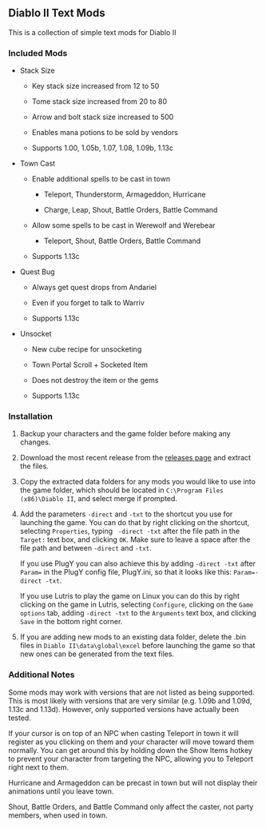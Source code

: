 ## Diablo II Text Mods

This is a collection of simple text mods for Diablo II

### Included Mods

- Stack Size

  - Key stack size increased from 12 to 50

  - Tome stack size increased from 20 to 80

  - Arrow and bolt stack size increased to 500

  - Enables mana potions to be sold by vendors

  - Supports 1.00, 1.05b, 1.07, 1.08, 1.09b, 1.13c

- Town Cast

  - Enable additional spells to be cast in town

    - Teleport, Thunderstorm, Armageddon, Hurricane

    - Charge, Leap, Shout, Battle Orders, Battle Command

  - Allow some spells to be cast in Werewolf and Werebear

    - Teleport, Shout, Battle Orders, Battle Command

  - Supports 1.13c

- Quest Bug

  - Always get quest drops from Andariel

  - Even if you forget to talk to Warriv

  - Supports 1.13c

- Unsocket

  - New cube recipe for unsocketing

  - Town Portal Scroll + Socketed Item

  - Does not destroy the item or the gems

  - Supports 1.13c

### Installation

1. Backup your characters and the game folder before making any changes.

2. Download the most recent release from the [releases page](https://github.com/cyhyraethz/d2-text-mods/releases) and extract the files.

3. Copy the extracted data folders for any mods you would like to use into the game folder, which should be located in `C:\Program Files (x86)\Diablo II`, and select merge if prompted.

4. Add the parameters `-direct` and `-txt` to the shortcut you use for launching the game. You can do that by right clicking on the shortcut, selecting `Properties`, typing ` -direct -txt` after the file path in the `Target:` text box, and clicking `OK`. Make sure to leave a space after the file path and between `-direct` and `-txt`.

   If you use PlugY you can also achieve this by adding `-direct -txt` after `Param=` in the PlugY config file, PlugY.ini, so that it looks like this: `Param=-direct -txt`.

   If you use Lutris to play the game on Linux you can do this by right clicking on the game in Lutris, selecting `Configure`, clicking on the `Game options` tab, adding `-direct -txt` to the `Arguments` text box, and clicking `Save` in the bottom right corner.

5. If you are adding new mods to an existing data folder, delete the .bin files in `Diablo II\data\global\excel` before launching the game so that new ones can be generated from the text files.

### Additional Notes

Some mods may work with versions that are not listed as being supported. This is most likely with versions that are very similar (e.g. 1.09b and 1.09d, 1.13c and 1.13d). However, only supported versions have actually been tested.

If your cursor is on top of an NPC when casting Teleport in town it will register as you clicking on them and your character will move toward them normally. You can get around this by holding down the Show Items hotkey to prevent your character from targeting the NPC, allowing you to Teleport right next to them.

Hurricane and Armageddon can be precast in town but will not display their animations until you leave town.

Shout, Battle Orders, and Battle Command only affect the caster, not party members, when used in town.
